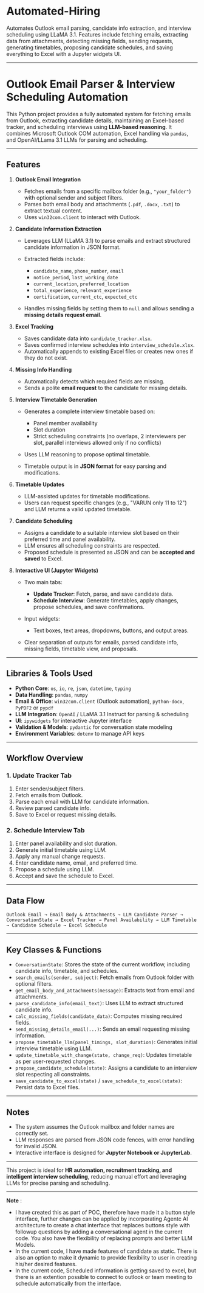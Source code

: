 # Automated-Hiring
Automates Outlook email parsing, candidate info extraction, and interview scheduling using LLaMA 3.1. Features include fetching emails, extracting data from attachments, detecting missing fields, sending requests, generating timetables, proposing candidate schedules, and saving everything to Excel with a Jupyter widgets UI.

---

# Outlook Email Parser & Interview Scheduling Automation

This Python project provides a fully automated system for fetching emails from Outlook, extracting candidate details, maintaining an Excel-based tracker, and scheduling interviews using **LLM-based reasoning**. It combines Microsoft Outlook COM automation, Excel handling via `pandas`, and OpenAI/LLama 3.1 LLMs for parsing and scheduling.

---

## Features

1. **Outlook Email Integration**

   * Fetches emails from a specific mailbox folder (e.g., `"your_folder"`) with optional sender and subject filters.
   * Parses both email body and attachments (`.pdf`, `.docx`, `.txt`) to extract textual content.
   * Uses `win32com.client` to interact with Outlook.

2. **Candidate Information Extraction**

   * Leverages LLM (LLaMA 3.1) to parse emails and extract structured candidate information in JSON format.
   * Extracted fields include:

     * `candidate_name`, `phone_number`, `email`
     * `notice_period`, `last_working_date`
     * `current_location`, `preferred_location`
     * `total_experience`, `relevant_experience`
     * `certification`, `current_ctc`, `expected_ctc`
   * Handles missing fields by setting them to `null` and allows sending a **missing details request email**.

3. **Excel Tracking**

   * Saves candidate data into `candidate_tracker.xlsx`.
   * Saves confirmed interview schedules into `interview_schedule.xlsx`.
   * Automatically appends to existing Excel files or creates new ones if they do not exist.

4. **Missing Info Handling**

   * Automatically detects which required fields are missing.
   * Sends a polite **email request** to the candidate for missing details.

5. **Interview Timetable Generation**

   * Generates a complete interview timetable based on:

     * Panel member availability
     * Slot duration
     * Strict scheduling constraints (no overlaps, 2 interviewers per slot, parallel interviews allowed only if no conflicts)
   * Uses LLM reasoning to propose optimal timetable.
   * Timetable output is in **JSON format** for easy parsing and modifications.

6. **Timetable Updates**

   * LLM-assisted updates for timetable modifications.
   * Users can request specific changes (e.g., "VARUN only 11 to 12") and LLM returns a valid updated timetable.

7. **Candidate Scheduling**

   * Assigns a candidate to a suitable interview slot based on their preferred time and panel availability.
   * LLM ensures all scheduling constraints are respected.
   * Proposed schedule is presented as JSON and can be **accepted and saved** to Excel.

8. **Interactive UI (Jupyter Widgets)**

   * Two main tabs:

     * **Update Tracker**: Fetch, parse, and save candidate data.
     * **Schedule Interview**: Generate timetables, apply changes, propose schedules, and save confirmations.
   * Input widgets:

     * Text boxes, text areas, dropdowns, buttons, and output areas.
   * Clear separation of outputs for emails, parsed candidate info, missing fields, timetable view, and proposals.

---

## Libraries & Tools Used

* **Python Core**: `os`, `io`, `re`, `json`, `datetime`, `typing`
* **Data Handling**: `pandas`, `numpy`
* **Email & Office**: `win32com.client` (Outlook automation), `python-docx`, `PyPDF2` or `pypdf`
* **LLM Integration**: `OpenAI` / LLaMA 3.1 Instruct for parsing & scheduling
* **UI**: `ipywidgets` for interactive Jupyter interface
* **Validation & Models**: `pydantic` for conversation state modeling
* **Environment Variables**: `dotenv` to manage API keys

---

## Workflow Overview

### 1. Update Tracker Tab

1. Enter sender/subject filters.
2. Fetch emails from Outlook.
3. Parse each email with LLM for candidate information.
4. Review parsed candidate info.
5. Save to Excel or request missing details.

### 2. Schedule Interview Tab

1. Enter panel availability and slot duration.
2. Generate initial timetable using LLM.
3. Apply any manual change requests.
4. Enter candidate name, email, and preferred time.
5. Propose a schedule using LLM.
6. Accept and save the schedule to Excel.

---

## Data Flow

```
Outlook Email → Email Body & Attachments → LLM Candidate Parser → ConversationState → Excel Tracker → Panel Availability → LLM Timetable → Candidate Schedule → Excel Schedule
```

---

## Key Classes & Functions

* `ConversationState`: Stores the state of the current workflow, including candidate info, timetable, and schedules.
* `search_emails(sender, subject)`: Fetch emails from Outlook folder with optional filters.
* `get_email_body_and_attachments(message)`: Extracts text from email and attachments.
* `parse_candidate_info(email_text)`: Uses LLM to extract structured candidate info.
* `calc_missing_fields(candidate_data)`: Computes missing required fields.
* `send_missing_details_email(...)`: Sends an email requesting missing information.
* `propose_timetable_llm(panel_timings, slot_duration)`: Generates initial interview timetable using LLM.
* `update_timetable_with_change(state, change_req)`: Updates timetable as per user-requested changes.
* `propose_candidate_schedule(state)`: Assigns a candidate to an interview slot respecting all constraints.
* `save_candidate_to_excel(state)` / `save_schedule_to_excel(state)`: Persist data to Excel files.

---

## Notes

* The system assumes the Outlook mailbox and folder names are correctly set.
* LLM responses are parsed from JSON code fences, with error handling for invalid JSON.
* Interactive interface is designed for **Jupyter Notebook or JupyterLab**.

---

This project is ideal for **HR automation, recruitment tracking, and intelligent interview scheduling**, reducing manual effort and leveraging LLMs for precise parsing and scheduling.

---
**Note** : 
* I have created this as part of POC, therefore have made it a button style interface, further changes can be applied by incorporating Agentc AI architecture to create a chat interface that replaces buttons style with followup questions by adding a conversational agent in the current code. You also have the flexibility of replacing prompts and better LLM Models.  
* In the current code, I have made features of candidate as static. There is also an option to make it dynamic to provide flexibility to user in creating his/her desired features.
* In the current code, Scheduled information is getting saved to excel, but there is an extention possible to connect to outlook or team meeting to schedule automatically from the interface.
